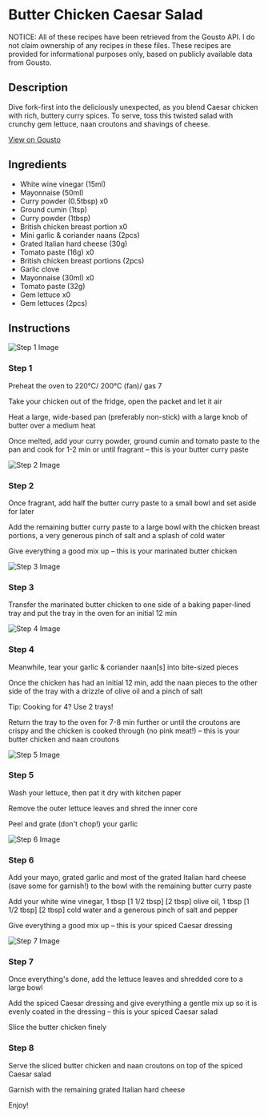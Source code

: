 # Butter Chicken Caesar Salad

NOTICE: All of these recipes have been retrieved from the Gousto API. I do not claim ownership of any recipes in these files. These recipes are provided for informational purposes only, based on publicly available data from Gousto.

## Description

Dive fork-first into the deliciously unexpected, as you blend Caesar chicken with rich, buttery curry spices. To serve, toss this twisted salad with crunchy gem lettuce, naan croutons and shavings of cheese.

[View on Gousto](https://www.gousto.co.uk/recipes/cookbook/butter-chicken-x-caesar-salad)

## Ingredients

- White wine vinegar (15ml)
- Mayonnaise (50ml)
- Curry powder (0.5tbsp) x0
- Ground cumin (1tsp)
- Curry powder (1tbsp)
- British chicken breast portion x0
- Mini garlic & coriander naans (2pcs)
- Grated Italian hard cheese (30g)
- Tomato paste (16g) x0
- British chicken breast portions (2pcs)
- Garlic clove
- Mayonnaise (30ml) x0
- Tomato paste (32g)
- Gem lettuce x0
- Gem lettuces (2pcs)

## Instructions

![Step 1 Image](https://production-media.gousto.co.uk/cms/recipe-step-image/Step-1-1661865928872-x200.jpg)

### Step 1

Preheat the oven to 220°C/ 200°C (fan)/ gas 7

Take your chicken out of the fridge, open the packet and let it air

Heat a large, wide-based pan (preferably non-stick) with a large knob of butter over a medium heat

Once melted, add your curry powder, ground cumin and tomato paste to the pan and cook for 1-2 min or until fragrant – this is your butter curry paste

![Step 2 Image](https://production-media.gousto.co.uk/cms/recipe-step-image/Step-2-1661865935055-x200.jpg)

### Step 2

Once fragrant, add half the butter curry paste to a small bowl and set aside for later

Add the remaining butter curry paste to a large bowl with the chicken breast portions, a very generous pinch of salt and a splash of cold water

Give everything a good mix up – this is your marinated butter chicken

![Step 3 Image](https://production-media.gousto.co.uk/cms/recipe-step-image/Step-3-1661865942701-x200.jpg)

### Step 3

Transfer the marinated butter chicken to one side of a baking paper-lined tray and put the tray in the oven for an initial 12 min

![Step 4 Image](https://production-media.gousto.co.uk/cms/recipe-step-image/Step-4-1661865957264-x200.jpg)

### Step 4

Meanwhile, tear your garlic & coriander naan[s] into bite-sized pieces

Once the chicken has had an initial 12 min, add the naan pieces to the other side of the tray with a drizzle of olive oil and a pinch of salt

Tip: Cooking for 4? Use 2 trays!

Return the tray to the oven for 7-8 min further or until the croutons are crispy and the chicken is cooked through (no pink meat!) – this is your butter chicken and naan croutons

![Step 5 Image](https://production-media.gousto.co.uk/cms/recipe-step-image/Step-5-1661866004262-x200.jpg)

### Step 5

Wash your lettuce, then pat it dry with kitchen paper 

Remove the outer lettuce leaves and shred the inner core

Peel and grate (don't chop!) your garlic

![Step 6 Image](https://production-media.gousto.co.uk/cms/recipe-step-image/Step-6-1661866010442-x200.jpg)

### Step 6

Add your mayo, grated garlic and most of the grated Italian hard cheese (save some for garnish!) to the bowl with the remaining butter curry paste

Add your white wine vinegar, 1 tbsp <span class="text-purple">[1 1/2 tbsp]</span><span class="text-danger"> [2 tbsp] </span>olive oil, 1 tbsp <span class="text-purple">[1 1/2 tbsp]</span> <span class="text-danger">[2 tbsp]</span> cold water and a generous pinch of salt and pepper

Give everything a good mix up – this is your spiced Caesar dressing

![Step 7 Image](https://production-media.gousto.co.uk/cms/recipe-step-image/Step-7-1661866018720-x200.jpg)

### Step 7

Once everything's done, add the lettuce leaves and shredded core to a large bowl

Add the spiced Caesar dressing and give everything a gentle mix up so it is evenly coated in the dressing – this is your spiced Caesar salad

Slice the butter chicken finely

### Step 8

Serve the sliced butter chicken and naan croutons on top of the spiced Caesar salad

Garnish with the remaining grated Italian hard cheese

Enjoy!

